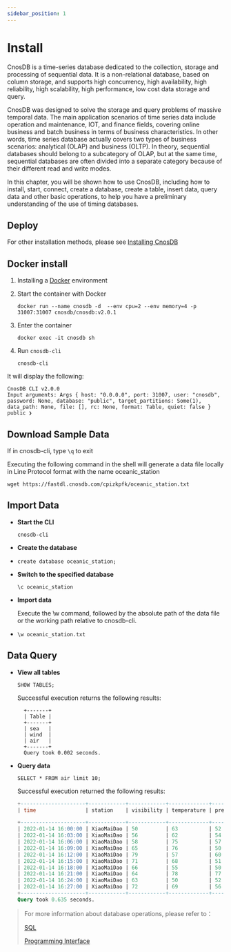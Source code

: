 ```yaml
---
sidebar_position: 1
---
```


# Install

CnosDB is a time-series database dedicated to the collection, storage and processing of sequential data. It is a non-relational database, based on column storage, and supports high concurrency, high availability, high reliability, high scalability, high performance, low cost data storage and query.

CnosDB was designed to solve the storage and query problems of massive temporal data. The main application scenarios of time series data include operation and maintenance, IOT, and finance fields, covering online business and batch business in terms of business characteristics. In other words, time series database actually covers two types of business scenarios: analytical (OLAP) and business (OLTP). In theory, sequential databases should belong to a subcategory of OLAP, but at the same time, sequential databases are often divided into a separate category because of their different read and write modes.

In this chapter, you will be shown how to use CnosDB, including how to install, start, connect, create a database, create a table, insert data, query data and other basic operations, to help you have a preliminary understanding of the use of timing databases.

## Deploy

For other installation methods, please see [Installing CnosDB](https://www.docker.com/products/docker-desktop/)

## Docker install

1. Installing a [Docker](https://www.docker.com/products/docker-desktop/) environment

2. Start the container with Docker
    ```shell
    docker run --name cnosdb -d  --env cpu=2 --env memory=4 -p 31007:31007 cnosdb/cnosdb:v2.0.1
    ```

3. Enter the container
    ```shell
    docker exec -it cnosdb sh
    ```
4. Run `cnosdb-cli`
    ```shell
    cnosdb-cli
    ```
It will display the following:

```
CnosDB CLI v2.0.0
Input arguments: Args { host: "0.0.0.0", port: 31007, user: "cnosdb", password: None, database: "public", target_partitions: Some(1), data_path: None, file: [], rc: None, format: Table, quiet: false }
public ❯
```

## Download Sample Data

If in cnosdb-cli, type `\q` to exit

Executing the following command in the shell will generate a data file locally in Line Protocol format with the name oceanic_station

```shell
wget https://fastdl.cnosdb.com/cpizkpfk/oceanic_station.txt
```

## Import Data

- **Start the CLI**
    ```shell
    cnosdb-cli
    ```
- **Create the database**
- 
    ```shell
    create database oceanic_station;
    ```
- **Switch to the specified database**

    ```shell
    \c oceanic_station
    ```
- **Import data**

    Execute the \w command, followed by the absolute path of the data file or the working path relative to cnosdb-cli.
- 
    ```shell
    \w oceanic_station.txt
    ```

## Data Query

- **View all tables**
    ```shell
    SHOW TABLES;
    ```
    Successful execution returns the following results:
    
        +-------+
        | Table |
        +-------+
        | sea   |
        | wind  |
        | air   |
        +-------+
        Query took 0.002 seconds.


- **Query data**
    ```shell
    SELECT * FROM air limit 10;
    ```
    Successful execution returned the following results:
    
    ```sql
    +---------------------+------------+------------+-------------+----------+
    | time                | station    | visibility | temperature | pressure |
    
    +---------------------+------------+------------+-------------+----------+
    | 2022-01-14 16:00:00 | XiaoMaiDao | 50         | 63          | 52       |
    | 2022-01-14 16:03:00 | XiaoMaiDao | 56         | 62          | 54       |
    | 2022-01-14 16:06:00 | XiaoMaiDao | 58         | 75          | 57       |
    | 2022-01-14 16:09:00 | XiaoMaiDao | 65         | 76          | 50       |
    | 2022-01-14 16:12:00 | XiaoMaiDao | 79         | 57          | 60       |
    | 2022-01-14 16:15:00 | XiaoMaiDao | 71         | 68          | 51       |
    | 2022-01-14 16:18:00 | XiaoMaiDao | 66         | 55          | 50       |
    | 2022-01-14 16:21:00 | XiaoMaiDao | 64         | 78          | 77       |
    | 2022-01-14 16:24:00 | XiaoMaiDao | 63         | 50          | 52       |
    | 2022-01-14 16:27:00 | XiaoMaiDao | 72         | 69          | 56       |
    +---------------------+------------+------------+-------------+----------+
    Query took 0.635 seconds.
    ```


> For more information about database operations, please refer to：
>
> [SQL](query/sql.md)
>
> [Programming Interface](../develop/api.md) 